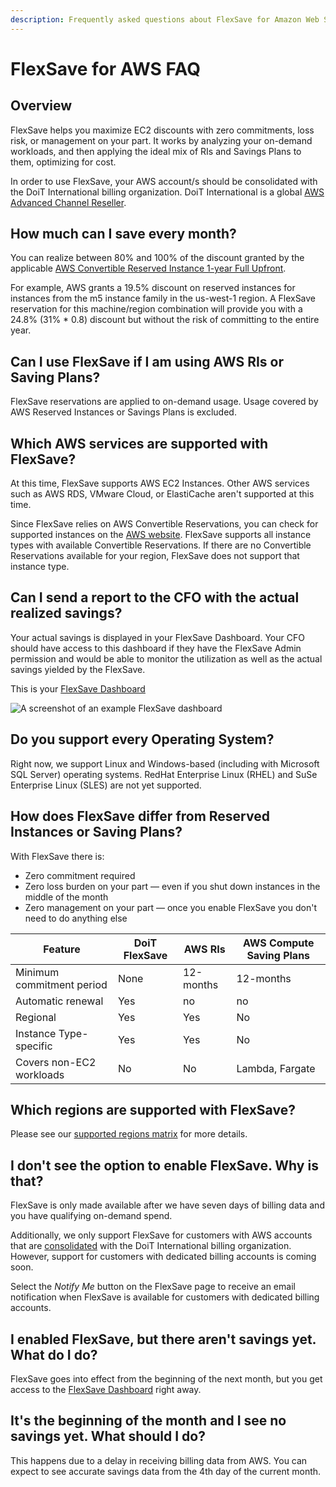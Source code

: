 ```yaml
---
description: Frequently asked questions about FlexSave for Amazon Web Services
---
```


# FlexSave for AWS FAQ

## Overview

FlexSave helps you maximize EC2 discounts with zero commitments, loss risk, or management on your part. It works by analyzing your on-demand workloads, and then applying the ideal mix of RIs and Savings Plans to them, optimizing for cost.

In order to use FlexSave, your AWS account/s should be consolidated with the DoiT International billing organization. DoiT International is a global [AWS Advanced Channel Reseller](https://partners.amazonaws.com/partners/001E000001HPlIAIA1/).

## How much can I save every month?

You can realize between 80% and 100% of the discount granted by the applicable [AWS Convertible Reserved Instance 1-year Full Upfront](https://aws.amazon.com/ec2/pricing/reserved-instances/pricing/).

For example, AWS grants a 19.5% discount on reserved instances for instances from the m5 instance family in the us-west-1 region. A FlexSave reservation for this machine/region combination will provide you with a 24.8% (31% \* 0.8) discount but without the risk of committing to the entire year.

## Can I use FlexSave if I am using AWS RIs or Saving Plans?

FlexSave reservations are applied to on-demand usage. Usage covered by AWS Reserved Instances or Savings Plans is excluded.

## Which AWS services are supported with FlexSave?

At this time, FlexSave supports AWS EC2 Instances. Other AWS services such as AWS RDS, VMware Cloud, or ElastiCache aren't supported at this time.

Since FlexSave relies on AWS Convertible Reservations, you can check for supported instances on the [AWS website](https://aws.amazon.com/ec2/pricing/reserved-instances/pricing/). FlexSave supports all instance types with available Convertible Reservations. If there are no Convertible Reservations available for your region, FlexSave does not support that instance type.

## Can I send a report to the CFO with the actual realized savings?

Your actual savings is displayed in your FlexSave Dashboard. Your CFO should have access to this dashboard if they have the FlexSave Admin permission and would be able to monitor the utilization as well as the actual savings yielded by the FlexSave.

This is your [FlexSave Dashboard](overview.md#flexsave-dashboard)

![A screenshot of an example FlexSave dashboard](broken-reference)

## Do you support every Operating System?

Right now, we support Linux and Windows-based (including with Microsoft SQL Server) operating systems. RedHat Enterprise Linux (RHEL) and SuSe Enterprise Linux (SLES) are not yet supported.

## How does FlexSave differ from Reserved Instances or Saving Plans?

With FlexSave there is:

* Zero commitment required
* Zero loss burden on your part — even if you shut down instances in the middle of the month
* Zero management on your part — once you enable FlexSave you don't need to do anything else

| Feature                   | DoiT FlexSave | AWS RIs   | AWS Compute Saving Plans |
| ------------------------- | ------------- | --------- | ------------------------ |
| Minimum commitment period | None          | 12-months | 12-months                |
| Automatic renewal         | Yes           | no        | no                       |
| Regional                  | Yes           | Yes       | No                       |
| Instance Type-specific    | Yes           | Yes       | No                       |
| Covers non-EC2 workloads  | No            | No        | Lambda, Fargate          |

## Which regions are supported with FlexSave?

Please see our [supported regions matrix](flexsave-regions.md) for more details.

## I don't see the option to enable FlexSave. Why is that?

FlexSave is only made available after we have seven days of billing data and you have qualifying on-demand spend.

Additionally, we only support FlexSave for customers with AWS accounts that are [consolidated](https://docs.aws.amazon.com/awsaccountbilling/latest/aboutv2/consolidated-billing.html) with the DoiT International billing organization. However, support for customers with dedicated billing accounts is coming soon.

Select the _Notify Me_ button on the FlexSave page to receive an email notification when FlexSave is available for customers with dedicated billing accounts.

## I enabled FlexSave, but there aren't savings yet. What do I do?

FlexSave goes into effect from the beginning of the next month, but you get access to the [FlexSave Dashboard](overview.md#flexsave-dashboard) right away.

## It's the beginning of the month and I see no savings yet. What should I do?

This happens due to a delay in receiving billing data from AWS. You can expect to see accurate savings data from the 4th day of the current month.
